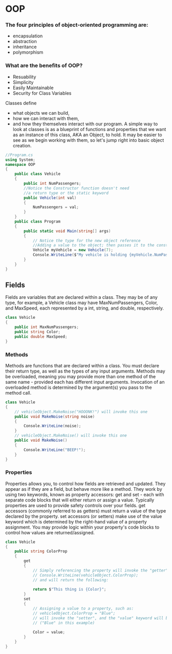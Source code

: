 # OOP

### The four principles of object-oriented programming are:
* encapsulation 
* abstraction
* inheritance
* polymorphism

### What are the benefits of OOP?
* Resuability
* Simplicity
* Easily Maintainable
* Security for Class Variables

Classes define 
* what objects we can build,
* how we can interact with them, 
* and how they themselves interact with our program. 
A simple way to look at classes is as a blueprint of functions and properties that we want as an instance of this class, AKA an Object, to hold. It may be easier to see as we begin working with them, so let's jump right into basic object creation.

```cs
//Program.cs
using System;
namespace OOP
{
    public class Vehicle
    {
        public int NumPassengers;
        //Notice the Constructor function doesn't need
        //a return type or the static keyword
        public Vehicle(int val)
        {
            NumPassengers = val;
        }
    }
    public class Program
    {
        public static void Main(string[] args)
        {
            // Notice the type for the new object reference
            //Adding a value to the object; then passes it to the constructor
            Vehicle myVehicle = new Vehicle(7);
            Console.WriteLine($"My vehicle is holding {myVehicle.NumPassengers} people");
        }
    }
}

```
## Fields
Fields are variables that are declared within a class.  They may be of any type, for example, a Vehicle class may have MaxNumPassengers, Color, and MaxSpeed, each represented by a int, string, and double, respectively.
```cs
class Vehicle
{
    public int MaxNumPassengers;
    public string Color;
    public double MaxSpeed;
}
```

### Methods
Methods are functions that are declared within a class.  You must declare their return type, as well as the types of any input arguments.  Methods may be overloaded, meaning you may provide more than one method of the same name - provided each has different input arguments.  Invocation of an overloaded method is determined by the argument(s) you pass to the method call.
```cs
class Vehicle
{
    // vehicleObject.MakeNoise("HOOONK!") will invoke this one
    public void MakeNoise(string noise)
    {
    	Console.WriteLine(noise);
    }
    // vehicleObject.MakeNoise() will invoke this one
    public void MakeNoise()
    {
    	Console.WriteLine("BEEP!");
    }
}
```

### Properties
Properties allows you, to control how fields are retrieved and updated.
They appear as if they are a field, but behave more like a method.  They work by using two keywords, known as property accessors: get and set - each with separate code blocks that will either return or assign a value.  Typically properties are used to provide safety controls over your fields.  get  accessors (commonly referred to as getters) must return a value of the type declared by the property.  set accessors (or setters) make use of the value keyword which is determined by the right-hand value of a property assignment.  You may provide logic within your property's code blocks to control how values are returned/assigned.
```cs
class Vehicle
{
    public string ColorProp
    {
        get
        {
    	    // Simply referencing the property will invoke the "getter", such as:
    	    // Console.WriteLine(vehicleObject.ColorProp);
    	    // and will return the following:
    
            return $"This thing is {Color}";
        }
        set
        {
    	    // Assigning a value to a property, such as:
    	    // vehicleObject.ColorProp = "Blue";
    	    // will invoke the "setter", and the "value" keyword will become the assigned value
    	    // ("Blue" in this example)
    
            Color = value;
        }
    }
}
```